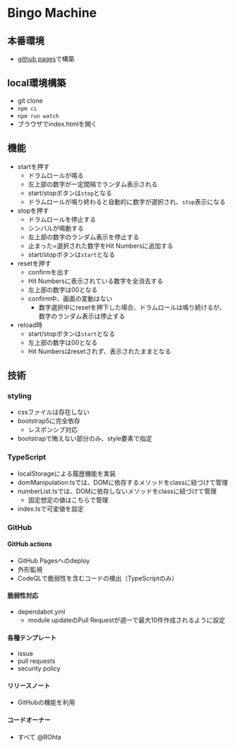 # Bingo Machine

## 本番環境

- [github pages](https://rohta.github.io/bingo/)で構築

## local環境構築

- git clone
- `npm ci`
- `npm run watch`
- ブラウザでindex.htmlを開く

## 機能

- startを押す
  - ドラムロールが鳴る
  - 左上部の数字が一定間隔でランダム表示される
  - start/stopボタンは`stop`となる
  - ドラムロールが鳴り終わると自動的に数字が選択され、`stop`表示になる
- stopを押す
  - ドラムロールを停止する
  - シンバルが鳴動する
  - 左上部の数字のランダム表示を停止する
  - 止まった=選択された数字をHit Numbersに追加する
  - start/stopボタンは`start`となる
- resetを押す
  - confirmを出す
  - Hit Numbersに表示されている数字を全消去する
  - 左上部の数字は00となる
  - confirm中、画面の変動はない
    - 数字選択中にresetを押下した場合、ドラムロールは鳴り続けるが、数字のランダム表示は停止する
- reload時
  - start/stopボタンは`start`となる
  - 左上部の数字は00となる
  - Hit Numbersはresetされず、表示されたままとなる

## 技術

### styling

- cssファイルは存在しない
- bootstrap5に完全依存
    - レスポンシブ対応
- bootstrapで賄えない部分のみ、style要素で指定

### TypeScript

- localStorageによる履歴機能を実装
- domManipulation.tsでは、DOMに依存するメソッドをclassに紐づけて管理
- numberList.tsでは、DOMに依存しないメソッドをclassに紐づけて管理
    - 固定想定の値はこちらで管理
- index.tsで可変値を設定

### GitHub

#### GitHub actions

- GitHub Pagesへのdeploy
- 外形監視
- CodeQLで脆弱性を含むコードの検出（TypeScriptのみ）

#### 脆弱性対応

- dependabot.yml
  - module updateのPull Requestが週一で最大10件作成されるように設定

#### 各種テンプレート

- issue
- pull requests
- security policy

#### リリースノート

- GitHubの機能を利用

#### コードオーナー

- すべて @ROhta
